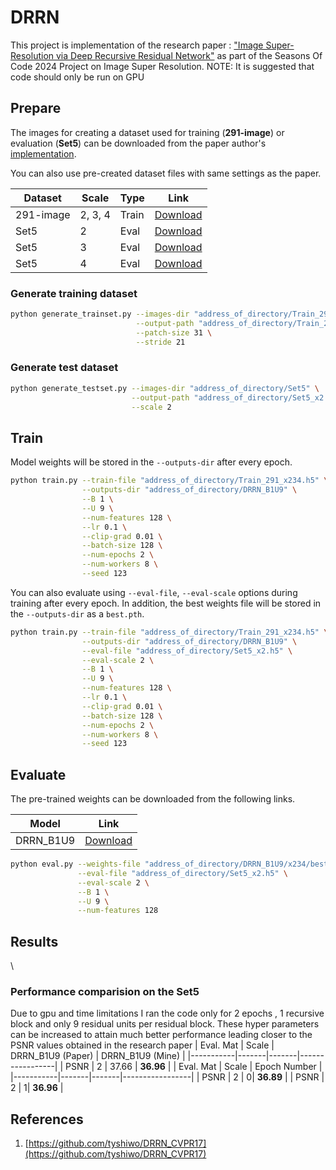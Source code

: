 # DRRN

This project is implementation of the research paper : ["Image Super-Resolution via Deep Recursive Residual Network"](http://cvlab.cse.msu.edu/project-super-resolution.html) as part of the Seasons Of Code 2024 Project on Image Super Resolution.
NOTE: It is suggested that code should only be run on GPU


## Prepare

The images for creating a dataset used for training (**291-image**) or evaluation (**Set5**) can be downloaded from the paper author's [implementation](https://github.com/tyshiwo/DRRN_CVPR17/tree/master/data).

You can also use pre-created dataset files with same settings as the paper.

| Dataset | Scale | Type | Link |
|---------|-------|------|------|
| 291-image | 2, 3, 4 | Train | [Download](https://www.dropbox.com/s/w67yqju1suxejxn/291-image_x234.h5?dl=0) |
| Set5 | 2 | Eval | [Download](https://www.dropbox.com/s/b4a48onyqedx8dz/Set5_x2.h5?dl=0) |
| Set5 | 3 | Eval | [Download](https://www.dropbox.com/s/if01dprb3tzc8jr/Set5_x3.h5?dl=0) |
| Set5 | 4 | Eval | [Download](https://www.dropbox.com/s/cdoxdgz99imy9ik/Set5_x4.h5?dl=0) |

### Generate training dataset

```bash
python generate_trainset.py --images-dir "address_of_directory/Train_291" \
                            --output-path "address_of_directory/Train_291_x234.h5" \
                            --patch-size 31 \
                            --stride 21
```

### Generate test dataset

```bash
python generate_testset.py --images-dir "address_of_directory/Set5" \
                           --output-path "address_of_directory/Set5_x2.h5" \
                           --scale 2
```

## Train

Model weights will be stored in the `--outputs-dir` after every epoch.

```bash
python train.py --train-file "address_of_directory/Train_291_x234.h5" \
                --outputs-dir "address_of_directory/DRRN_B1U9" \
                --B 1 \
                --U 9 \
                --num-features 128 \
                --lr 0.1 \
                --clip-grad 0.01 \
                --batch-size 128 \
                --num-epochs 2 \
                --num-workers 8 \
                --seed 123
```

You can also evaluate using `--eval-file`, `--eval-scale` options during training after every epoch. In addition, the best weights file will be stored in the `--outputs-dir` as a `best.pth`.

```bash
python train.py --train-file "address_of_directory/Train_291_x234.h5" \
                --outputs-dir "address_of_directory/DRRN_B1U9" \
                --eval-file "address_of_directory/Set5_x2.h5" \
                --eval-scale 2 \
                --B 1 \
                --U 9 \
                --num-features 128 \
                --lr 0.1 \
                --clip-grad 0.01 \
                --batch-size 128 \
                --num-epochs 2 \
                --num-workers 8 \
                --seed 123
```

## Evaluate

The pre-trained weights can be downloaded from the following links.

| Model | Link |
|-------|------|
| DRRN_B1U9 | [Download](https://www.dropbox.com/s/1ozete9panliycb/drrn_x234.pth?dl=0) |

```bash
python eval.py --weights-file "address_of_directory/DRRN_B1U9/x234/best.pth" \
               --eval-file "address_of_directory/Set5_x2.h5" \
               --eval-scale 2 \
               --B 1 \
               --U 9 \
               --num-features 128               
```

## Results

\

### Performance comparision on the Set5
Due to gpu and time limitations I ran the code only for 2 epochs , 1 recursive block and only 9 residual units per residual block.
These hyper parameters can be increased to attain much better performance leading closer to the PSNR values obtained in the research paper 
| Eval. Mat | Scale | DRRN_B1U9 (Paper) | DRRN_B1U9 (Mine) |
|-----------|-------|-------|-----------------|
| PSNR | 2 | 37.66 | **36.96** |
| Eval. Mat | Scale | Epoch Number |
|-----------|-------|-------|-----------------|
| PSNR | 2 | 0| **36.89** |
| PSNR | 2 | 1| **36.96** |


## References

1. [https://github.com/tyshiwo/DRRN_CVPR17](https://github.com/tyshiwo/DRRN_CVPR17)